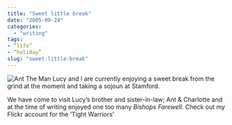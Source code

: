 ```yaml
---
title: "Sweet little break"
date: "2005-09-24"
categories:
  - "writing"
tags:
- “life”
- “holiday”
slug: "sweet-little-break"
---
```


![Ant The Man][image-1]
Lucy and I are currently enjoying a sweet break from the grind at the moment and taking a sojoun at Stamford.

We have come to visit Lucy’s brother and sister-in-law; Ant & Charlotte and at the time of writing enjoyed one too many _Bishops Farewell_. Check out my Flickr account for the ‘Tight Warriors’

[image-1]:	/images/46198430_6596d3b20f_m.jpg